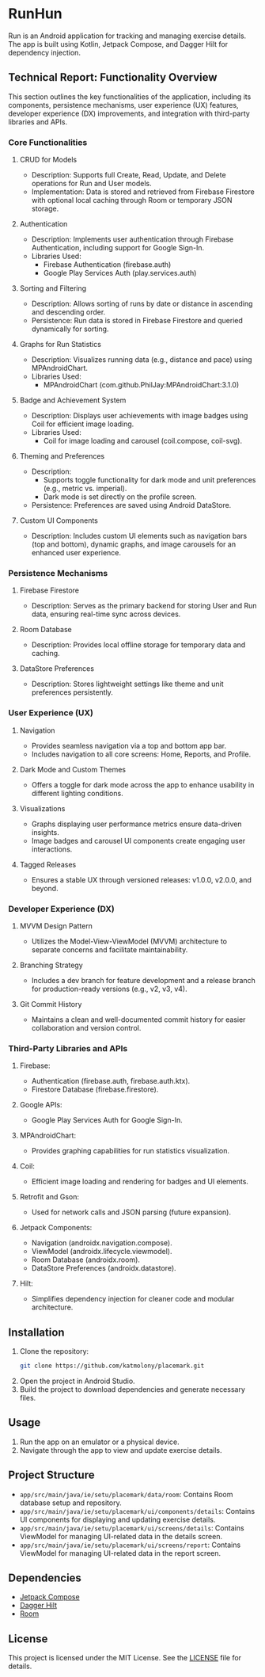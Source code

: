 # RunHun

Run is an Android application for tracking and managing exercise details. The app is built using Kotlin, Jetpack Compose, and Dagger Hilt for dependency injection.

## Technical Report: Functionality Overview
This section outlines the key functionalities of the application, including its components, persistence mechanisms, user experience (UX) features, developer experience (DX) improvements, and integration with third-party libraries and APIs.

### Core Functionalities

1. CRUD for Models 
   - Description: Supports full Create, Read, Update, and Delete operations for Run and User models. 
   - Implementation: Data is stored and retrieved from Firebase Firestore with optional local caching through Room or temporary JSON storage. 

2. Authentication 
   - Description: Implements user authentication through Firebase Authentication, including support for Google Sign-In.
   - Libraries Used:
     - Firebase Authentication (firebase.auth)
     - Google Play Services Auth (play.services.auth)
   
3. Sorting and Filtering 
   - Description: Allows sorting of runs by date or distance in ascending and descending order. 
   - Persistence: Run data is stored in Firebase Firestore and queried dynamically for sorting.

4. Graphs for Run Statistics 
   - Description: Visualizes running data (e.g., distance and pace) using MPAndroidChart. 
   - Libraries Used:
     - MPAndroidChart (com.github.PhilJay:MPAndroidChart:3.1.0)

5. Badge and Achievement System 
   - Description: Displays user achievements with image badges using Coil for efficient image loading. 
   - Libraries Used:
     - Coil for image loading and carousel (coil.compose, coil-svg).

6. Theming and Preferences 
   - Description:
     - Supports toggle functionality for dark mode and unit preferences (e.g., metric vs. imperial). 
     - Dark mode is set directly on the profile screen. 
   - Persistence: Preferences are saved using Android DataStore.

7. Custom UI Components 
   - Description: Includes custom UI elements such as navigation bars (top and bottom), dynamic graphs, and image carousels for an enhanced user experience.

### Persistence Mechanisms

1. Firebase Firestore 
   - Description: Serves as the primary backend for storing User and Run data, ensuring real-time sync across devices.
   
2. Room Database 
   - Description: Provides local offline storage for temporary data and caching.

3. DataStore Preferences 
   - Description: Stores lightweight settings like theme and unit preferences persistently.

### User Experience (UX)

1. Navigation 
   - Provides seamless navigation via a top and bottom app bar. 
   - Includes navigation to all core screens: Home, Reports, and Profile.

2. Dark Mode and Custom Themes 
   - Offers a toggle for dark mode across the app to enhance usability in different lighting conditions.

3. Visualizations 
   - Graphs displaying user performance metrics ensure data-driven insights. 
   - Image badges and carousel UI components create engaging user interactions.

4. Tagged Releases 
   - Ensures a stable UX through versioned releases: v1.0.0, v2.0.0, and beyond.
   
### Developer Experience (DX)

1. MVVM Design Pattern 
   - Utilizes the Model-View-ViewModel (MVVM) architecture to separate concerns and facilitate maintainability.

2. Branching Strategy 
   - Includes a dev branch for feature development and a release branch for production-ready versions (e.g., v2, v3, v4).

3. Git Commit History 
   - Maintains a clean and well-documented commit history for easier collaboration and version control.

### Third-Party Libraries and APIs

1. Firebase:
   - Authentication (firebase.auth, firebase.auth.ktx). 
   - Firestore Database (firebase.firestore).

2. Google APIs:
   - Google Play Services Auth for Google Sign-In.

3. MPAndroidChart:
   - Provides graphing capabilities for run statistics visualization.

4. Coil:
   - Efficient image loading and rendering for badges and UI elements.

5. Retrofit and Gson:
   - Used for network calls and JSON parsing (future expansion).

6. Jetpack Components:
   - Navigation (androidx.navigation.compose). 
   - ViewModel (androidx.lifecycle.viewmodel). 
   - Room Database (androidx.room). 
   - DataStore Preferences (androidx.datastore).

7. Hilt:
   - Simplifies dependency injection for cleaner code and modular architecture.

## Installation

1. Clone the repository:
    ```sh
    git clone https://github.com/katmolony/placemark.git
    ```
2. Open the project in Android Studio.
3. Build the project to download dependencies and generate necessary files.

## Usage

1. Run the app on an emulator or a physical device.
2. Navigate through the app to view and update exercise details.

## Project Structure

- `app/src/main/java/ie/setu/placemark/data/room`: Contains Room database setup and repository.
- `app/src/main/java/ie/setu/placemark/ui/components/details`: Contains UI components for displaying and updating exercise details.
- `app/src/main/java/ie/setu/placemark/ui/screens/details`: Contains ViewModel for managing UI-related data in the details screen.
- `app/src/main/java/ie/setu/placemark/ui/screens/report`: Contains ViewModel for managing UI-related data in the report screen.

## Dependencies

- [Jetpack Compose](https://developer.android.com/jetpack/compose)
- [Dagger Hilt](https://dagger.dev/hilt/)
- [Room](https://developer.android.com/training/data-storage/room)

## License

This project is licensed under the MIT License. See the [LICENSE](LICENSE) file for details.